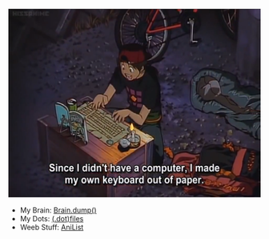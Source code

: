 
<p align="center">
    <img src="2020-10-18_17-38.png" alt="Lit me" width="700">
</p>
  
* My Brain: [Brain.dump()](https://fwxzxh.github.io/Brain.dump/Publ/)
* My Dots: [(.dot)files](https://github.com/Fwxzxh/dotfiles)
* Weeb Stuff: [AniList](https://anilist.co/user/Fwxzxh/)


<!--
**Fwxzxh/Fwxzxh** is a ✨ _special_ ✨ repository because its `README.md` (this file) appears on your GitHub profile.

Here are some ideas to get you started:

- 🔭 I’m currently working on ...
- 🌱 I’m currently learning ...
- 👯 I’m looking to collaborate on ...
- 🤔 I’m looking for help with ...
- 💬 Ask me about ...
- 📫 How to reach me: ...
- 😄 Pronouns: ...
- ⚡ Fun fact: ...
-->
